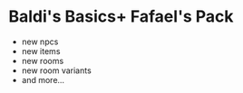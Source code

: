 # Baldi's Basics+ Fafael's Pack
- new npcs
- new items
- new rooms
- new room variants
- and more...
